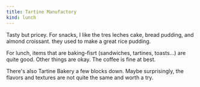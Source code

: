 ```yaml
---
title: Tartine Manufactory
kind: lunch
---
```

Tasty but pricey. For snacks, I like the tres leches cake, bread pudding, and almond croissant. they used to make a great rice pudding.

For lunch, items that are baking-fisrt (sandwiches, tartines, toasts...) are quite good. Other things are okay. The coffee is fine at best.

There's also Tartine Bakery a few blocks down. Maybe surprisingly, the flavors and textures are not quite the same and worth a try.
